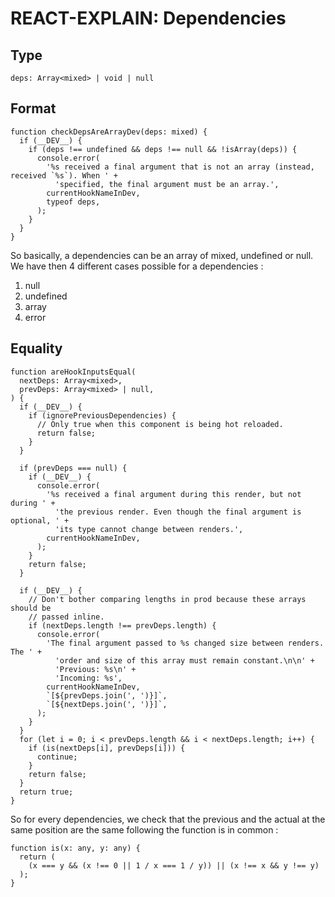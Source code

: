 # REACT-EXPLAIN: Dependencies

## Type

```
deps: Array<mixed> | void | null
```

## Format

```
function checkDepsAreArrayDev(deps: mixed) {
  if (__DEV__) {
    if (deps !== undefined && deps !== null && !isArray(deps)) {
      console.error(
        '%s received a final argument that is not an array (instead, received `%s`). When ' +
          'specified, the final argument must be an array.',
        currentHookNameInDev,
        typeof deps,
      );
    }
  }
}
```

So basically, a dependencies can be an array of mixed, undefined or null. We have then 4 different cases possible for a dependencies :

1. null
2. undefined
3. array
4. error

## Equality

```
function areHookInputsEqual(
  nextDeps: Array<mixed>,
  prevDeps: Array<mixed> | null,
) {
  if (__DEV__) {
    if (ignorePreviousDependencies) {
      // Only true when this component is being hot reloaded.
      return false;
    }
  }

  if (prevDeps === null) {
    if (__DEV__) {
      console.error(
        '%s received a final argument during this render, but not during ' +
          'the previous render. Even though the final argument is optional, ' +
          'its type cannot change between renders.',
        currentHookNameInDev,
      );
    }
    return false;
  }

  if (__DEV__) {
    // Don't bother comparing lengths in prod because these arrays should be
    // passed inline.
    if (nextDeps.length !== prevDeps.length) {
      console.error(
        'The final argument passed to %s changed size between renders. The ' +
          'order and size of this array must remain constant.\n\n' +
          'Previous: %s\n' +
          'Incoming: %s',
        currentHookNameInDev,
        `[${prevDeps.join(', ')}]`,
        `[${nextDeps.join(', ')}]`,
      );
    }
  }
  for (let i = 0; i < prevDeps.length && i < nextDeps.length; i++) {
    if (is(nextDeps[i], prevDeps[i])) {
      continue;
    }
    return false;
  }
  return true;
}
```

So for every dependencies, we check that the previous and the actual at the same position are the same following the function is in common :

```
function is(x: any, y: any) {
  return (
    (x === y && (x !== 0 || 1 / x === 1 / y)) || (x !== x && y !== y)
  );
}
```
